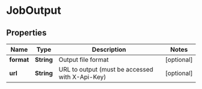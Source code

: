 
# JobOutput

## Properties
Name | Type | Description | Notes
------------ | ------------- | ------------- | -------------
**format** | **String** | Output file format |  [optional]
**url** | **String** | URL to output (must be accessed with X-Api-Key) |  [optional]



